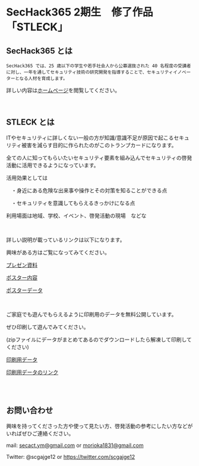 #  SecHack365 2期生　修了作品　「STLECK」

## SecHack365 とは

```
SecHack365 では、25 歳以下の学生や若手社会人から公募選抜された 40 名程度の受講者に対し、一年を通してセキュリティ技術の研究開発を指導することで、セキュリティイノベーターとなる人材を育成します。
```

詳しい内容は[ホームページ](https://sechack365.nict.go.jp/)を閲覧してください。

<br>

## STLECK とは

ITやセキュリティに詳しくない一般の方が知識/意識不足が原因で起こるセキュリティ被害を減らす目的に作られたのがこのトランプカードになります。

全ての人に知ってもらいたいセキュリティ要素を組み込んでセキュリティの啓発活動に活用できるようになっています。

活用効果としては

　・身近にある危険な出来事や操作とその対策を知ることができる点
 
　・セキュリティを意識してもらえるきっかけになる点

利用場面は地域、学校、イベント、啓発活動の現場　などな

<br>

詳しい説明が載っているリンクは以下になります。

興味がある方はご覧になってみてください。

[プレゼン資料](https://github.com/scgajge12/STLECK/blob/master/SecHack365_2018_Presen_final_morioka.pdf)

[ポスター内容](https://sechack365.nict.go.jp/achievement/2018/img/2018_32_l.png)

[ポスターデータ](https://github.com/scgajge12/STLECK/blob/master/SecHack365_2018_Poster_final_morioka.pdf)

<br>

ご家庭でも遊んでもらえるように印刷用のデータを無料公開しています。

ぜひ印刷して遊んでみてください。

(zipファイルにデータがまとめてあるのでダウンロードしたら解凍して印刷してください)

[印刷用データ](https://github.com/scgajge12/STLECK/blob/master/STLECK%E3%82%AB%E3%83%BC%E3%83%89A4%E5%8D%B0%E5%88%B7%E7%94%A8.zip?raw=true)

[印刷用データのリンク](https://github.com/scgajge12/STLECK/blob/master/STLECK%E3%82%AB%E3%83%BC%E3%83%89A4%E5%8D%B0%E5%88%B7%E7%94%A8.zip)

<br>
<br>

## お問い合わせ

興味を持ってくださった方や使って見たい方、啓発活動の参考にしたい方などがいればぜひご連絡ください。

mail: secact.ym@gmail.com or morioka1831@gmail.com

Twitter: @scgajge12 or https://twitter.com/scgajge12
